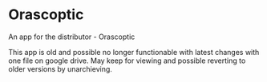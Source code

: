 # Orascoptic
An app for the distributor - Orascoptic

This app is old and possible no longer functionable with latest changes with one file on google drive. May keep for viewing and possible reverting to older versions by unarchieving.
